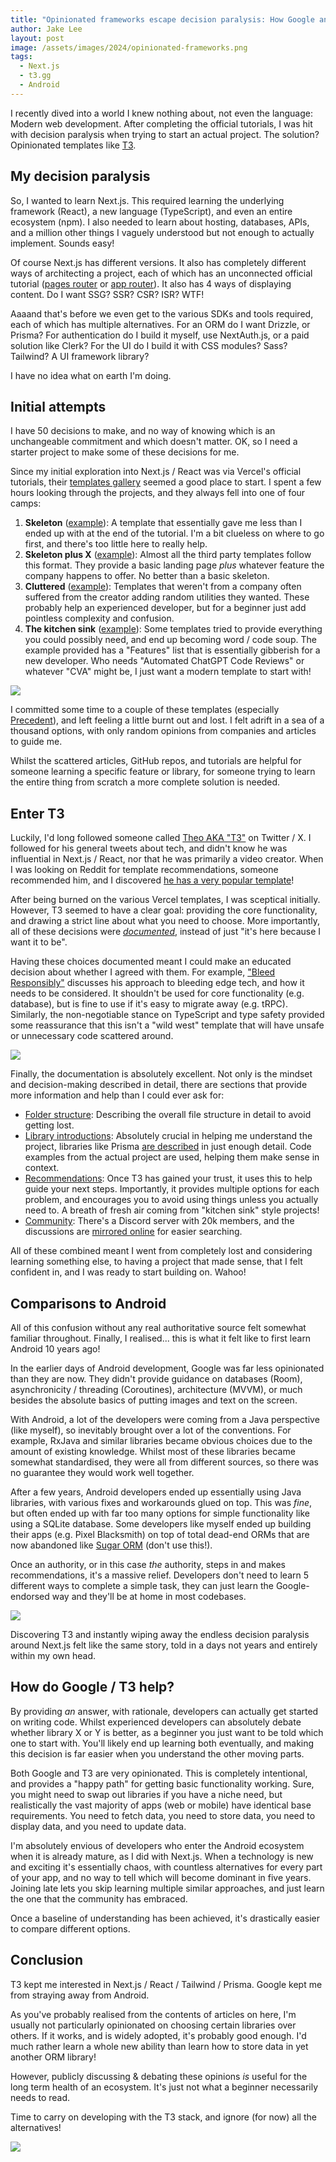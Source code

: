 ```yaml
---
title: "Opinionated frameworks escape decision paralysis: How Google and T3 help jumpstart a new developer's learning"
author: Jake Lee
layout: post
image: /assets/images/2024/opinionated-frameworks.png
tags:
  - Next.js
  - t3.gg
  - Android
---
```


I recently dived into a world I knew nothing about, not even the language: Modern web development. After completing the official tutorials, I was hit with decision paralysis when trying to start an actual project. The solution? Opinionated templates like [T3](https://create.t3.gg/).

## My decision paralysis

So, I wanted to learn Next.js. This required learning the underlying framework (React), a new language (TypeScript), and even an entire ecosystem (npm). I also needed to learn about hosting, databases, APIs, and a million other things I vaguely understood but not enough to actually implement. Sounds easy!

Of course Next.js has different versions. It also has completely different ways of architecting a project, each of which has an unconnected official tutorial ([pages router](https://nextjs.org/learn-pages-router/basics/create-nextjs-app) or [app router](https://nextjs.org/learn)). It also has 4 ways of displaying content. Do I want SSG? SSR? CSR? ISR? WTF!

Aaaand that's before we even get to the various SDKs and tools required, each of which has multiple alternatives. For an ORM do I want Drizzle, or Prisma? For authentication do I build it myself, use NextAuth.js, or a paid solution like Clerk? For the UI do I build it with CSS modules? Sass? Tailwind? A UI framework library?

I have no idea what on earth I'm doing.

## Initial attempts

I have 50 decisions to make, and no way of knowing which is an unchangeable commitment and which doesn't matter. OK, so I need a starter project to make some of these decisions for me.

Since my initial exploration into Next.js / React was via Vercel's official tutorials, their [templates gallery](https://vercel.com/templates/next.js) seemed a good place to start. I spent a few hours looking through the projects, and they always fell into one of four camps:

1. **Skeleton** ([example](https://vercel.com/templates/next.js/nextjs-boilerplate)): A template that essentially gave me less than I ended up with at the end of the tutorial. I'm a bit clueless on where to go first, and there's too little here to really help.
2. **Skeleton plus X** ([example](https://vercel.com/templates/next.js/liveblocks-starter-kit)): Almost all the third party templates follow this format. They provide a basic landing page _plus_ whatever feature the company happens to offer. No better than a basic skeleton.
3. **Cluttered** ([example](https://vercel.com/templates/next.js/precedent)): Templates that weren't from a company often suffered from the creator adding random utilities they wanted. These probably help an experienced developer, but for a beginner just add pointless complexity and confusion.
4. **The kitchen sink** ([example](https://vercel.com/templates/next.js/nextjs-enterprise-boilerplate)): Some templates tried to provide everything you could possibly need, and end up becoming word / code soup. The example provided has a "Features" list that is essentially gibberish for a new developer. Who needs "Automated ChatGPT Code Reviews" or whatever "CVA" might be, I just want a modern template to start with!

[![](/assets/images/2024/opinionated-template-gallery.png)](/assets/images/2024/opinionated-template-gallery.png)

I committed some time to a couple of these templates (especially [Precedent](https://vercel.com/templates/next.js/precedent)), and left feeling a little burnt out and lost. I felt adrift in a sea of a thousand options, with only random opinions from companies and articles to guide me.

Whilst the scattered articles, GitHub repos, and tutorials are helpful for someone learning a specific feature or library, for someone trying to learn the entire thing from scratch a more complete solution is needed.

## Enter T3

Luckily, I'd long followed someone called [Theo AKA "T3"](https://twitter.com/t3dotgg) on Twitter / X. I followed for his general tweets about tech, and didn't know he was influential in Next.js / React, nor that he was primarily a video creator. When I was looking on Reddit for template recommendations, someone recommended him, and I discovered [he has a very popular template](https://create.t3.gg/)!

After being burned on the various Vercel templates, I was sceptical initially. However, T3 seemed to have a clear goal: providing the core functionality, and drawing a strict line about what you need to choose. More importantly, all of these decisions were [_documented_](https://create.t3.gg/en/why#why-trpcprismatailwindetc), instead of just "it's here because I want it to be".

Having these choices documented meant I could make an educated decision about whether I agreed with them. For example, ["Bleed Responsibly"](https://create.t3.gg/en/introduction#bleed-responsibly) discusses his approach to bleeding edge tech, and how it needs to be considered. It shouldn't be used for core functionality (e.g. database), but is fine to use if it's easy to migrate away (e.g. tRPC). Similarly, the non-negotiable stance on TypeScript and type safety provided some reassurance that this isn't a "wild west" template that will have unsafe or unnecessary code scattered around.

[![](/assets/images/2024/opinionated-t3-recommendations.png)](/assets/images/2024/opinionated-t3-recommendations.png)

Finally, the documentation is absolutely excellent. Not only is the mindset and decision-making described in detail, there are sections that provide more information and help than I could ever ask for:

- [Folder structure](https://create.t3.gg/en/folder-structure): Describing the overall file structure in detail to avoid getting lost.
- [Library introductions](https://create.t3.gg/en/usage/trpc): Absolutely crucial in helping me understand the project, libraries like Prisma [are described](https://create.t3.gg/en/usage/prisma) in just enough detail. Code examples from the actual project are used, helping them make sense in context.
- [Recommendations](https://create.t3.gg/en/other-recs): Once T3 has gained your trust, it uses this to help guide your next steps. Importantly, it provides multiple options for each problem, and encourages you to avoid using things unless you actually need to. A breath of fresh air coming from "kitchen sink" style projects!
- [Community](https://t3.gg/discord): There's a Discord server with 20k members, and the discussions are [mirrored online](https://www.answeroverflow.com/c/966627436387266600) for easier searching.

All of these combined meant I went from completely lost and considering learning something else, to having a project that made sense, that I felt confident in, and I was ready to start building on. Wahoo!

## Comparisons to Android

All of this confusion without any real authoritative source felt somewhat familiar throughout. Finally, I realised... this is what it felt like to first learn Android 10 years ago!

In the earlier days of Android development, Google was far less opinionated than they are now. They didn't provide guidance on databases (Room), asynchronicity / threading (Coroutines), architecture (MVVM), or much besides the absolute basics of putting images and text on the screen.

With Android, a lot of the developers were coming from a Java perspective (like myself), so inevitably brought over a lot of the conventions. For example, RxJava and similar libraries became obvious choices due to the amount of existing knowledge. Whilst most of these libraries became somewhat standardised, they were all from different sources, so there was no guarantee they would work well together.

After a few years, Android developers ended up essentially using Java libraries, with various fixes and workarounds glued on top. This was _fine_, but often ended up with far too many options for simple functionality like using a SQLite database. Some developers like myself ended up building their apps (e.g. Pixel Blacksmith) on top of total dead-end ORMs that are now abandoned like [Sugar ORM](https://github.com/chennaione/sugar) (don't use this!).

Once an authority, or in this case _the_ authority, steps in and makes recommendations, it's a massive relief. Developers don't need to learn 5 different ways to complete a simple task, they can just learn the Google-endorsed way and they'll be at home in most codebases.

[![](/assets/images/2024/opinionated-google-recommendations.png)](/assets/images/2024/opinionated-google-recommendations.png)

Discovering T3 and instantly wiping away the endless decision paralysis around Next.js felt like the same story, told in a days not years and entirely within my own head.

## How do Google / T3 help?

By providing _an_ answer, with rationale, developers can actually get started on writing code. Whilst experienced developers can absolutely debate whether library X or Y is better, as a beginner you just want to be told which one to start with. You'll likely end up learning both eventually, and making this decision is far easier when you understand the other moving parts.

Both Google and T3 are very opinionated. This is completely intentional, and provides a "happy path" for getting basic functionality working. Sure, you might need to swap out libraries if you have a niche need, but realistically the vast majority of apps (web or mobile) have identical base requirements. You need to fetch data, you need to store data, you need to display data, and you need to update data.

I'm absolutely envious of developers who enter the Android ecosystem when it is already mature, as I did with Next.js. When a technology is new and exciting it's essentially chaos, with countless alternatives for every part of your app, and no way to tell which will become dominant in five years. Joining late lets you skip learning multiple similar approaches, and just learn the one that the community has embraced.

Once a baseline of understanding has been achieved, it's drastically easier to compare different options.

## Conclusion

T3 kept me interested in Next.js / React / Tailwind / Prisma. Google kept me from straying away from Android.

As you've probably realised from the contents of articles on here, I'm usually not particularly opinionated on choosing certain libraries over others. If it works, and is widely adopted, it's probably good enough. I'd much rather learn a whole new ability than learn how to store data in yet another ORM library!

However, publicly discussing & debating these opinions _is_ useful for the long term health of an ecosystem. It's just not what a beginner necessarily needs to read.

Time to carry on developing with the T3 stack, and ignore (for now) all the alternatives!

[![](/assets/images/2024/example-thumbnail.png)](/assets/images/2024/example.png)
